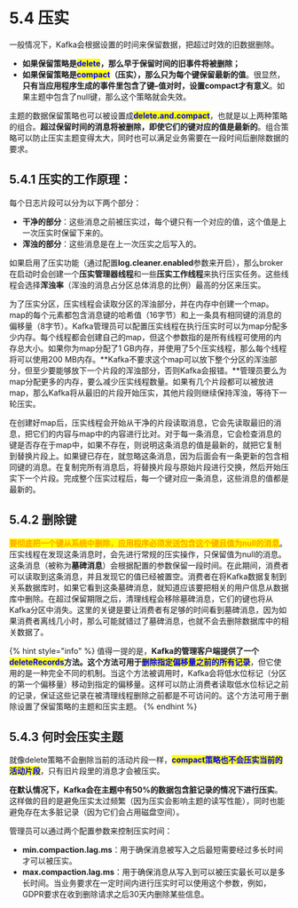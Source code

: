 # 5.4 压实

一般情况下，Kafka会根据设置的时间来保留数据，把超过时效的旧数据删除。

* **如果保留策略是**<mark style="color:blue;">**delete**</mark>**，那么早于保留时间的旧事件将被删除；**
* **如果保留策略是**<mark style="color:blue;">**compact**</mark>**（压实），那么只为每个键保留最新的值**。很显然，**只有当应用程序生成的事件里包含了键–值对时，设置compact才有意义**。如果主题中包含了null键，那么这个策略就会失效。

主题的数据保留策略也可以被设置成<mark style="color:blue;">**delete.and.compact**</mark>，也就是以上两种策略的组合。**超过保留时间的消息将被删除，即使它们的键对应的值是最新的**。组合策略可以防止压实主题变得太大，同时也可以满足业务需要在一段时间后删除数据的要求。

## 5.4.1 压实的工作原理：

每个日志片段可以分为以下两个部分：

* **干净的部分**：这些消息之前被压实过，每个键只有一个对应的值，这个值是上一次压实时保留下来的。
* **浑浊的部分**：这些消息是在上一次压实之后写入的。

如果启用了压实功能（通过配置**log.cleaner.enabled**参数来开启），那么broker在启动时会创建一个**压实管理器线程**和一些**压实工作线程**来执行压实任务。这些线程会选择**浑浊率**（浑浊的消息占分区总体消息的比例）最高的分区来压实。

为了压实分区，压实线程会读取分区的浑浊部分，并在内存中创建一个map。map的每个元素都包含消息键的哈希值（16字节）和上一条具有相同键的消息的偏移量（8字节）。Kafka管理员可以配置压实线程在执行压实时可以为map分配多少内存。每个线程都会创建自己的map，但这个参数指的是所有线程可使用的内存总大小。如果你为map分配了1 GB内存，并使用了5个压实线程，那么每个线程将可以使用200 MB内存。**Kafka不要求这个map可以放下整个分区的浑浊部分，但至少要能够放下一个片段的浑浊部分，否则Kafka会报错。**管理员要么为map分配更多的内存，要么减少压实线程数量。如果有几个片段都可以被放进map，那么Kafka将从最旧的片段开始压实，其他片段则继续保持浑浊，等待下一轮压实。

在创建好map后，压实线程会开始从干净的片段读取消息，它会先读取最旧的消息，把它们的内容与map中的内容进行比对。对于每一条消息，它会检查消息的键是否存在于map中，如果不存在，则说明这条消息的值是最新的，就把它复制到替换片段上。如果键已存在，就忽略这条消息，因为后面会有一条更新的包含相同键的消息。在复制完所有消息后，将替换片段与原始片段进行交换，然后开始压实下一个片段。完成整个压实过程后，每一个键对应一条消息，这些消息的值都是最新的。

## 5.4.2 删除键

<mark style="color:orange;">**要彻底把一个键从系统中删除，应用程序必须发送包含这个键且值为null的消息**</mark>。压实线程在发现这条消息时，会先进行常规的压实操作，只保留值为null的消息。这条消息（被称为**墓碑消息**）会根据配置的参数保留一段时间。在此期间，消费者可以读取到这条消息，并且发现它的值已经被置空。消费者在将Kafka数据复制到关系数据库时，如果它看到这条墓碑消息，就知道应该要把相关的用户信息从数据库中删除。在超过保留期限之后，清理线程会移除墓碑消息，它们的键也将从Kafka分区中消失。这里的关键是要让消费者有足够的时间看到墓碑消息，因为如果消费者离线几小时，那么可能就错过了墓碑消息，也就不会去删除数据库中的相关数据了。

{% hint style="info" %}
值得一提的是，**Kafka的管理客户端提供了一个**<mark style="color:blue;">**deleteRecords**</mark>**方法。这个方法可用于**<mark style="color:blue;">**删除指定偏移量之前的所有记录**</mark>，但它使用的是一种完全不同的机制。当这个方法被调用时，Kafka会将低水位标记（分区的第一个偏移量）移动到指定的偏移量。这样可以防止消费者读取低水位标记之前的记录，保证这些记录在被清理线程删除之前都是不可访问的。这个方法可用于删除设置了保留策略的主题和压实主题。
{% endhint %}

## 5.4.3 何时会压实主题

就像delete策略不会删除当前的活动片段一样，<mark style="color:blue;">**compact策略也不会压实当前的活动片段**</mark>，只有旧片段里的消息才会被压实。

**在默认情况下，Kafka会在主题中有50%的数据包含脏记录的情况下进行压实**。这样做的目的是避免压实太过频繁（因为压实会影响主题的读写性能），同时也能避免存在太多脏记录（因为它们会占用磁盘空间）。

管理员可以通过两个配置参数来控制压实时间：

* **min.compaction.lag.ms**：用于确保消息被写入之后最短需要经过多长时间才可以被压实。
*   **max.compaction.lag.ms**：用于确保消息从写入到可以被压实最长可以是多长时间。当业务要求在一定时间内进行压实时可以使用这个参数，例如，GDPR要求在收到删除请求之后30天内删除某些信息。

